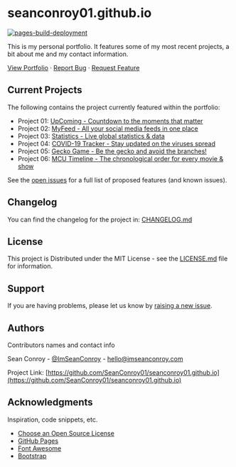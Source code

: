 # seanconroy01.github.io

[![pages-build-deployment](https://github.com/SeanConroy01/seanconroy01.github.io/actions/workflows/pages/pages-build-deployment/badge.svg)](https://github.com/SeanConroy01/seanconroy01.github.io/actions/workflows/pages/pages-build-deployment)

This is my personal portfolio. It features some of my most recent projects, a bit about me and my contact information.

<div>
  <p>
    <a href="https://www.imseanconroy.co.uk">View Portfolio</a>
    ·
    <a href="https://github.com/SeanConroy01/seanconroy01.github.io/issues">Report Bug</a>
    ·
    <a href="https://github.com/SeanConroy01/seanconroy01.github.io/issues">Request Feature</a>
  </p>
</div>

## Current Projects

The following contains the project currently featured within the portfolio:

* Project 01: [UpComing - Countdown to the moments that matter](https://www.imseanconroy.co.uk/project-1)
* Project 02: [MyFeed - All your social media feeds in one place](https://www.imseanconroy.co.uk/project-2)
* Project 03: [Statistics - Live global statistics & data](https://www.imseanconroy.co.uk/project-3)
* Project 04: [COVID-19 Tracker - Stay updated on the viruses spread](https://www.imseanconroy.co.uk/project-4)
* Project 05: [Gecko Game - Be the gecko and avoid the branches!](https://www.imseanconroy.co.uk/project-5)
* Project 06: [MCU Timeline - The chronological order for every movie & show](https://www.imseanconroy.co.uk/project-6) 

See the [open issues](https://github.com/SeanConroy01/seanconroy01.github.io/issues) for a full list of proposed features (and known issues).

## Changelog

You can find the changelog for the project in: [CHANGELOG.md](https://github.com/SeanConroy01/seanconroy01.github.io/CHANGELOG.md)

## License

This project is Distributed under the MIT License - see the [LICENSE.md](LICENSE.md) file for information.

## Support

If you are having problems, please let us know by [raising a new issue](https://github.com/SeanConroy01/seanconroy01.github.io/issues/new/choose).

## Authors

Contributors names and contact info

Sean Conroy - [@ImSeanConroy](https://twitter.com/ImSeanConroy) - [hello@imseanconroy.com](hello@imseanconroy.com)

Project Link: [https://github.com/SeanConroy01/seanconroy01.github.io](https://github.com/SeanConroy01/seanconroy01.github.io)

## Acknowledgments

Inspiration, code snippets, etc.
* [Choose an Open Source License](https://choosealicense.com)
* [GitHub Pages](https://pages.github.com)
* [Font Awesome](https://fontawesome.com)
* [Bootstrap](https://getbootstrap.com)
